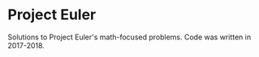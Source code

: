 # Project Euler

Solutions to Project Euler's math-focused problems. Code was written in 2017-2018.

